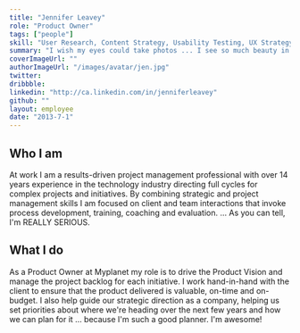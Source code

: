 ```yaml
---
title: "Jennifer Leavey"
role: "Product Owner"
tags: ["people"]
skill: "User Research, Content Strategy, Usability Testing, UX Strategy, Agile Methodologies, Customer Satisfaction, Consulting, Sales, Marketing "
summary: "I wish my eyes could take photos ... I see so much beauty in a day"
coverImageUrl: ""
authorImageUrl: "/images/avatar/jen.jpg"
twitter: 
dribbble: 
linkedin: "http://ca.linkedin.com/in/jenniferleavey"
github: ""
layout: employee
date: "2013-7-1"
---
```


## Who I am

At work I am a results-driven project management professional with over 14 years experience in the technology industry directing full cycles for complex projects and initiatives. By combining strategic and project management skills I am focused on client and team interactions that invoke process development, training, coaching and evaluation. … As you can tell, I'm REALLY SERIOUS.

## What I do

As a Product Owner at Myplanet my role is to drive the Product Vision and manage the project backlog for each initiative. I work hand-in-hand with the client to ensure that the product delivered is valuable, on-time and on-budget. I also help guide our strategic direction as a company, helping us set priorities about where we're heading over the next few years and how we can plan for it …  because I'm such a good planner. I'm awesome! 
